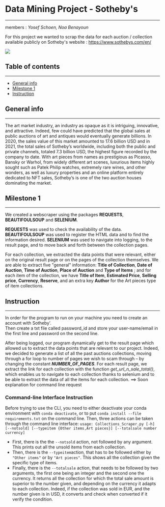 # Data Mining Project - Sotheby's
***
members : _Yosef Schoen, Noa Benayoun_

For this project we wanted to scrap the data for each auction / collection available publicly on Sotheby's website :
https://www.sothebys.com/en/

<img src="img_for_README.png"/>

## Table of contents
***
* [General info](#general-info)
* [Milestone 1](#milestone-1)
* [Instruction](#instruction)


## General info
***
The art market industry, an industry as opaque as it is intriguing, innovative, and attractive. Indeed, few could have
predicted that the global sales at public auctions of art and antiques would eventually generate billions. In 2020, the
sales value of this market amounted to 17.6 billion USD and in 2021, the total sales of Sotheby’s worldwide, including
both the public and private channels, totaled 7.3 billion USD, the highest figure recorded by the company to date. With
art pieces from names as prestigious as Picasso, Bansky or Warhol, from widely different art scenes, luxurious items
highly sought such as Patek Philip watches, extremely rare wines, and other wonders, as well as luxury properties and an
online platform entirely dedicated to NFT sales, Sotheby’s is one of the two auction houses dominating the market.

## Milestone 1
***
We created a webscraper using the packages **REQUESTS**, **BEAUTIFOULSOUP** and **SELENIUM**.

**REQUESTS** was used to check the availability of the data.
**BEAUTIFOULSOUP** was used to register the HTML data and to find the information desired.
**SELENIUM** was used to navigate into logging, to the result page, and to move back and forth between the collection 
pages.

For each collection, we extracted the data points that were relevant, either on the original result page or on the pages 
of the collection themselves. We are able to extract five "general" information: **Title of Collection**, 
**Date of Auction**, **Time of Auction**, **Place of Auction** and **Type of Items** ; and for each item of the 
collection, we have **Title of Item**, **Estimated Price**, **Selling price**, **Currency**, **Reserve**, and an extra 
key **Author** for the Art pieces type of item collections.

## Instruction
***

In order for the program to run on your machine you need to create an account with Sotheby'.  
Then create a txt file called password_id and store your user-name/email in the first line and password on the second line.

After being logged, our program dynamically get to the result page which allowed us to extract the data points that 
are relevant to our project. Indeed, we decided to generate a list of all the past auctions collections, moving through 
a for loop to number of pages we wish to scam through – by changing the constant _**NUMBER_OF_PAGES**_. For each result 
page, we extract the link for each collection with the function _get_url_n_sale_total()_, which enables us to navigate
to each collection thanks to selenium and to be able to extract the data of all the items for each collection. 
==> Soon explanation for command line request

### Command-line Interface Instruction

Before trying to use the CLI, you need to either deactivate your conda environment with `conda deactivate`, or to put 
`conda install --file requirements.txt` on the command line. Then, three actions can be taken through the command line 
interface: 
```usage: Collections_Scraper.py [-h] [--notsold] [--typeitem {Other items,Art pieces}] [--totalsale number currency]```
+ First, there is the the `--notsold` action, not followed by any argument. This prints out all the unsold items from
each collection.
+ Then, there is the `--typeitem`action, that has to be followed either by `"Other items"` or by `"Art pieces"`. This
shows all the collection given the specific type of items.
+ Finally, there is the `--totalsale` action, that needs to be followed by two arguments, the first one being an integer
and the second one the currency. It returns all the collection for which the total sale amount is superior to the 
number given, and depending on the currency it adapts to each collection. Indeed, if the collection was sold in EUR, 
and the number given is in USD, it converts and check when converted if it verify the condition.
